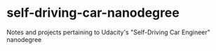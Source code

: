 # self-driving-car-nanodegree
Notes and projects pertaining to Udacity's "Self-Driving Car Engineer" nanodegree

